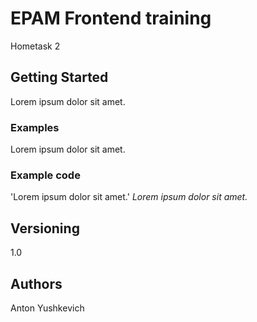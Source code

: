 # EPAM Frontend training 
Hometask 2

## Getting Started

Lorem ipsum dolor sit amet.

### Examples

Lorem ipsum dolor sit amet.


### Example code

'Lorem ipsum dolor sit amet.'
*Lorem ipsum dolor sit amet.*

## Versioning

1.0

## Authors

Anton Yushkevich



